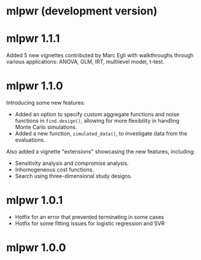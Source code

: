 # mlpwr (development version)


# mlpwr 1.1.1

Added 5 new vignettes contributed by Marc Egli with walkthroughs through various applications: ANOVA, GLM, IRT, multilevel model, t-test. 

# mlpwr 1.1.0

Introducing some new features:

* Added an option to specify custom aggregate functions and noise functions in `find.design()`, allowing for more flexibility in handling Monte Carlo simulations.
* Added a new function, `simulated_data()`, to investigate data from the evaluations.

Also added a vignette "extensions" showcasing the new features, including:

* Sensitivity analysis and compromise analysis.
* Inhomogeneous cost functions.
* Search using three-dimensional study designs.


# mlpwr 1.0.1

* Hotfix for an error that prevented terminating in some cases
* Hotfix for some fitting issues for logistic regression and SVR


# mlpwr 1.0.0

